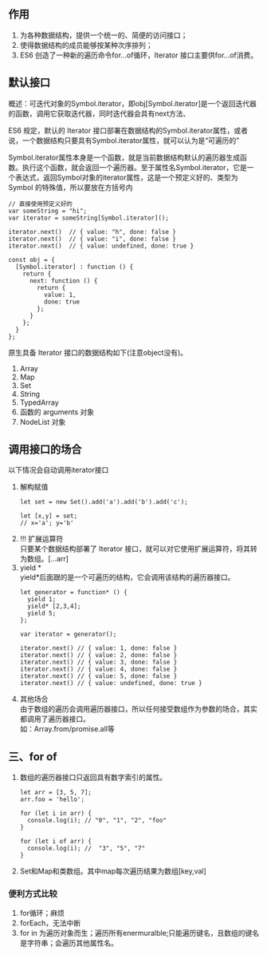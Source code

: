 ## 作用 
1. 为各种数据结构，提供一个统一的、简便的访问接口；  
2. 使得数据结构的成员能够按某种次序排列；  
3. ES6 创造了一种新的遍历命令for...of循环，Iterator 接口主要供for...of消费。  
  
## 默认接口  
概述：可迭代对象的Symbol.iterator，即obj\[Symbol.iterator\]是一个返回迭代器的函数，调用它获取迭代器，同时迭代器会具有next方法、  

ES6 规定，默认的 Iterator 接口部署在数据结构的Symbol.iterator属性，或者说，一个数据结构只要具有Symbol.iterator属性，就可以认为是“可遍历的”  
  
Symbol.iterator属性本身是一个函数，就是当前数据结构默认的遍历器生成函数。执行这个函数，就会返回一个遍历器。至于属性名Symbol.iterator，它是一个表达式，返回Symbol对象的iterator属性，这是一个预定义好的、类型为 Symbol 的特殊值，所以要放在方括号内  
```  
// 直接使用预定义好的
var someString = "hi";
var iterator = someString[Symbol.iterator]();

iterator.next()  // { value: "h", done: false }
iterator.next()  // { value: "i", done: false }
iterator.next()  // { value: undefined, done: true }
  
const obj = {
  [Symbol.iterator] : function () {
    return {
      next: function () {
        return {
          value: 1,
          done: true
        };
      }
    };
  }
};

```  
原生具备 Iterator 接口的数据结构如下(注意object没有)。  
1. Array
2. Map
3. Set
4. String
5. TypedArray
6. 函数的 arguments 对象
7. NodeList 对象  
## 调用接口的场合  
以下情况会自动调用iterator接口  
1. 解构赋值  
   ```  
   let set = new Set().add('a').add('b').add('c');
   
   let [x,y] = set;
   // x='a'; y='b'
   ```
2. !!! 扩展运算符  
   只要某个数据结构部署了 Iterator 接口，就可以对它使用扩展运算符，将其转为数组。\[...arr\]  
3. yield *  
   yield*后面跟的是一个可遍历的结构，它会调用该结构的遍历器接口。  
   ```  
   let generator = function* () {
     yield 1;
     yield* [2,3,4];
     yield 5;
   };
   
   var iterator = generator();
   
   iterator.next() // { value: 1, done: false }
   iterator.next() // { value: 2, done: false }
   iterator.next() // { value: 3, done: false }
   iterator.next() // { value: 4, done: false }
   iterator.next() // { value: 5, done: false }
   iterator.next() // { value: undefined, done: true }  
   ```  
4. 其他场合  
   由于数组的遍历会调用遍历器接口，所以任何接受数组作为参数的场合，其实都调用了遍历器接口。  
   如：Array.from/promise.all等  
## 三、for of  
1. 数组的遍历器接口只返回具有数字索引的属性。  
    ```  
    let arr = [3, 5, 7];
    arr.foo = 'hello';
    
    for (let i in arr) {
      console.log(i); // "0", "1", "2", "foo"
    }
    
    for (let i of arr) {
      console.log(i); //  "3", "5", "7"
    }
    ```  
2. Set和Map和类数组。其中map每次遍历结果为数组\[key,val\]  
### 便利方式比较  
1. for循环；麻烦  
2. forEach，无法中断  
3. for in 为遍历对象而生；遍历所有enermuralble;只能遍历键名，且数组的键名是字符串；会遍历其他属性名。